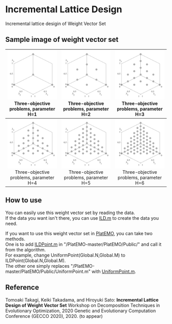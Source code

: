 # Incremental Lattice Design
 Incremental lattice desigin  of Weight Vector Set

## Sample image of weight vector set
|![image](image/H1.svg)Three-objective problems, parameter H=1|![image](image/H2.svg)Three-objective problems, parameter H=2|![image](image/H3.svg)Three-objective  problems, parameter H=3
|:-:|:-:|:-:|
|![image](image/H4.svg)Three-objective problems, parameter H=4|![image](image/H5.svg)Three-objective problems, parameter H=5|![image](image/H6.svg)Three-objective problems, parameter H=6|

## How to use
You can easily use this weight vector set by reading the data.  
If the data you want isn't there, you can use [ILD.m](ILD/ILD.m) to create the data you need.  

If you want to use this weight vector set in [PlatEMO](https://github.com/BIMK/PlatEMO/), you can take two methods.  
One is to add [ILDPoint.m](ILD/ILDPoint.m) in "/PlatEMO-master/PlatEMO/Public/" and call it from the algorithm.  
For example, change UniformPoint(Global.N,Global.M) to ILDPoint(Global.N,Global.M).  
The other one simply replaces "/PlatEMO-master/PlatEMO/Public/UniformPoint.m" with [UniformPoint.m](ILD/UniformPoint.m).

## Reference 
Tomoaki Takagi, Keiki Takadama, and Hiroyuki Sato: **Incremental Lattice Design of Weight Vector Set** Workshop on Decomposition Techniques in Evolutionary Optimization, 2020 Genetic and Evolutionary Computation Conference (GECCO 2020), 2020. (to appear)
